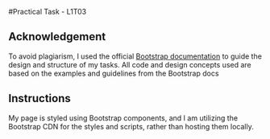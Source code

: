 #Practical Task - L1T03

## Acknowledgement
To avoid plagiarism, I used the official [Bootstrap documentation](https://getbootstrap.com/) to guide the design and structure of my tasks. All code and design concepts used are based on the examples and guidelines from the Bootstrap docs

## Instructions
My page is styled using Bootstrap components, and I am utilizing the Bootstrap CDN for the styles and scripts, rather than hosting them locally.
